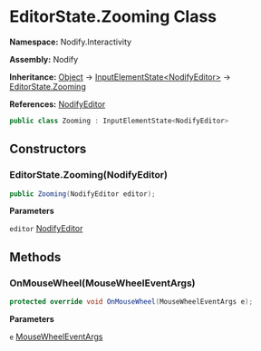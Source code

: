 # EditorState.Zooming Class  
  
**Namespace:** Nodify.Interactivity  
  
**Assembly:** Nodify  
  
**Inheritance:** [Object](https://docs.microsoft.com/en-us/dotnet/api/System.Object) → [InputElementState\<NodifyEditor\>](Nodify_Interactivity_InputElementState_TElement_) → [EditorState.Zooming](Nodify_Interactivity_EditorState_Zooming)  
  
**References:** [NodifyEditor](Nodify_NodifyEditor)  
  
```csharp  
public class Zooming : InputElementState<NodifyEditor>  
```  
  
## Constructors  
  
### EditorState.Zooming(NodifyEditor)  
  
```csharp  
public Zooming(NodifyEditor editor);  
```  
  
**Parameters**  
  
`editor` [NodifyEditor](Nodify_NodifyEditor)  
  
## Methods  
  
### OnMouseWheel(MouseWheelEventArgs)  
  
```csharp  
protected override void OnMouseWheel(MouseWheelEventArgs e);  
```  
  
**Parameters**  
  
`e` [MouseWheelEventArgs](https://docs.microsoft.com/en-us/dotnet/api/System.Windows.Input.MouseWheelEventArgs)  
  
